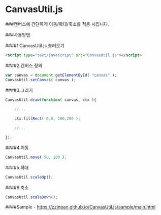 # CanvasUtil.js
###캔버스에 간단하게 이동/확대/축소를 적용 시킵니다.

###사용방법

####1.CanvasUtil.js 불러오기
```html
<script type="text/javascript" src="CanvasUtil.js"></script>
```

####2.캔버스 정의
```javascript
var canvas = document.getElementById( "canvas" );
CanvasUtil.setCanvas( canvas );
```

####3.그리기
```javascript
CanvasUtil.draw(function( canvas, ctx ){
	
	//...
	
	ctx.fillRect( 0,0, 200,200 );
	
	//...
	
});
```

####4.이동
```javascript
CanvasUtil.move( 50, 100 );
```

####5.확대
```javascript
CanvasUtil.scaleUp();
```

####6.축소
```javascript
CanvasUtil.scaleDown();
```



####Sample - https://zzinpan.github.io/CanvasUtil.js/sample/main.html




